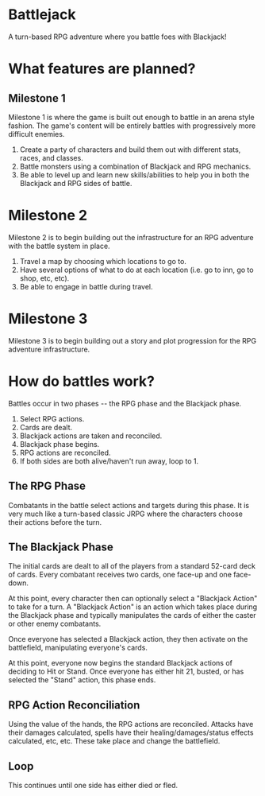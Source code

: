 # Battlejack
A turn-based RPG adventure where you battle foes with Blackjack!

# What features are planned?

## Milestone 1

Milestone 1 is where the game is built out enough to battle in an arena style fashion. The game's content will be
entirely battles with progressively more difficult enemies.

1. Create a party of characters and build them out with different stats, races, and classes.
2. Battle monsters using a combination of Blackjack and RPG mechanics.
3. Be able to level up and learn new skills/abilities to help you in both the Blackjack and RPG sides of battle.

# Milestone 2

Milestone 2 is to begin building out the infrastructure for an RPG adventure with the battle system in place. 

1. Travel a map by choosing which locations to go to.
2. Have several options of what to do at each location (i.e. go to inn, go to shop, etc, etc).
3. Be able to engage in battle during travel.

# Milestone 3

Milestone 3 is to begin building out a story and plot progression for the RPG adventure infrastructure.

# How do battles work?

Battles occur in two phases -- the RPG phase and the Blackjack phase.

1. Select RPG actions.
2. Cards are dealt.
3. Blackjack actions are taken and reconciled.
4. Blackjack phase begins.
5. RPG actions are reconciled.
6. If both sides are both alive/haven't run away, loop to 1.

## The RPG Phase

Combatants in the battle select actions and targets during this phase.
It is very much like a turn-based classic JRPG where the characters choose their actions before the turn. 

## The Blackjack Phase

The initial cards are dealt to all of the players from a standard 52-card deck of cards.
Every combatant receives two cards, one face-up and one face-down.

At this point, every character then can optionally select a "Blackjack Action" to take for a turn.
A "Blackjack Action" is an action which takes place during the Blackjack phase and typically manipulates the cards of either the caster or other enemy combatants.

Once everyone has selected a Blackjack action, they then activate on the battlefield, manipulating everyone's cards.

At this point, everyone now begins the standard Blackjack actions of deciding to Hit or Stand. Once everyone has either hit 21, busted, or has selected the "Stand" action, this phase ends.

## RPG Action Reconciliation

Using the value of the hands, the RPG actions are reconciled. Attacks have their damages calculated, spells have their healing/damages/status effects calculated, etc, etc. These take place and change the battlefield.

## Loop

This continues until one side has either died or fled.